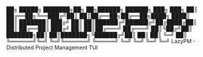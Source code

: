 ██╗      █████╗ ███████╗██╗   ██╗██████╗ ██████╗ ███╗   ███╗
██║     ██╔══██╗╚══███╔╝██║   ██║██╔══██╗██╔══██╗████╗ ████║
██║     ███████║  ███╔╝ ██║   ██║██████╔╝██████╔╝██╔████╔██║
██║     ██╔══██║ ███╔╝  ██║   ██║██╔═══╝ ██╔═══╝ ██║╚██╔╝██║
███████╗██║  ██║███████╗╚██████╔╝██║     ██║     ██║ ╚═╝ ██║
╚══════╝╚═╝  ╚═╝╚══════╝ ╚═════╝ ╚═╝     ╚═╝     ╚═╝     ╚═╝
              LazyPM - Distributed Project Management TUI
